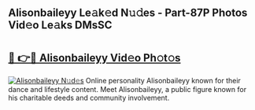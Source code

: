 ## Alisonbaileyy Le𝚊k𝚎d N𝚞𝚍es - Part-87P Photos Vid𝚎o Le𝚊ks DMsSC

# <h2><a href="http://fbetigu.evod.top/?m=Alisonbaileyy">🔗 👉🔴 Alisonbaileyy Vid𝚎o Ph𝚘t𝚘s</a></h2>

[![Alisonbaileyy N𝚞d𝚎s](https://i.imgur.com/8V9OHl7.gif)](http://fbetigu.evod.top/?m=Alisonbaileyy)
Online personality Alisonbaileyy known for their dance and lifestyle content. Meet Alisonbaileyy, a public figure known for his charitable deeds and community involvement. 
